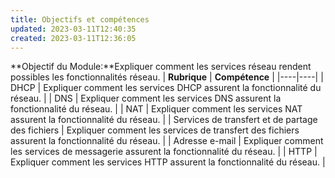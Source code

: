 ```yaml
---
title: Objectifs et compétences
updated: 2023-03-11T12:40:35
created: 2023-03-11T12:36:05
---
```


**Objectif du Module:**Expliquer comment les services réseau rendent possibles les fonctionnalités réseau.
| **Rubrique** | **Compétence** |
|----|----|
| DHCP | Expliquer comment les services DHCP assurent la fonctionnalité du réseau. |
| DNS | Expliquer comment les services DNS assurent la fonctionnalité du réseau. |
| NAT | Expliquer comment les services NAT assurent la fonctionnalité du réseau. |
| Services de transfert et de partage des fichiers | Expliquer comment les services de transfert des fichiers assurent la fonctionnalité du réseau. |
| Adresse e-mail | Expliquer comment les services de messagerie assurent la fonctionnalité du réseau. |
| HTTP | Expliquer comment les services HTTP assurent la fonctionnalité du réseau. |

